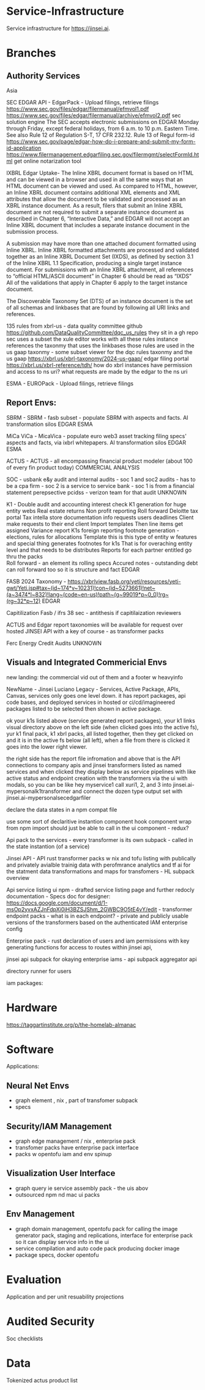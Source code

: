# Service-Infrastructure

Service infrastructure for  https://jinsei.ai.

# Branches

## Authority Services

Asia

SEC EDGAR API - EdgarPack - Upload filings, retrieve filings
https://www.sec.gov/files/edgar/filermanual/efmvol1.pdf
https://www.sec.gov/files/edgar/filermanual/archive/efmvol2.pdf
sec solution engine
The SEC accepts electronic submissions on EDGAR Monday through Friday, except federal holidays, from 6 a.m. to 10 p.m. Eastern Time. See also Rule 12 of Regulation S-T, 17 CFR 232.12. Rule 13 of Regul
form-id 
https://www.sec.gov/page/edgar-how-do-i-prepare-and-submit-my-form-id-application
 https://www.filermanagement.edgarfiling.sec.gov/filermgmt/selectFormId.html
get online notarization tool

IXBRL Edgar Uptake- The Inline XBRL document format is based on HTML and can be viewed in a browser and used in all the same ways that an HTML document can be viewed and used. As compared to HTML, however, an Inline XBRL document contains additional XML elements and XML attributes that allow the document to be validated and processed as an XBRL instance document. As a result, filers that submit an Inline XBRL document are not required to submit a separate instance document as described in Chapter 6, “Interactive Data,” and EDGAR will not accept an Inline XBRL document that includes a separate instance document in the submission process.

A submission may have more than one attached document formatted using Inline XBRL. Inline XBRL formatted attachments are processed and validated together as an Inline XBRL Document Set (IXDS), as defined by section 3.1 of the Inline XBRL 1.1 Specification, producing a single target instance document. For submissions with an Inline XBRL attachment, all references to “official HTML/ASCII document” in Chapter 6 should be read as “IXDS” All of the validations that apply in Chapter 6 apply to the target instance document.

The Discoverable Taxonomy Set (DTS) of an instance document is the set of all schemas and linkbases that are found by following all URI links and references.

135 rules from xbrl-us  - data quality committee github https://github.com/DataQualityCommittee/dqc_us_rules
they sit in a gh repo sec uses a subset 
the xule editor works with all these rules 
instance references the taxonmy that uses the linkbases 
those rules are used in the us gaap taxonmy - some subset 
viewer for the dqc rules taxonmy and the us gaap https://xbrl.us/xbrl-taxonomy/2024-us-gaap/
edgar filing portal 
https://xbrl.us/xbrl-reference/tdh/
how do xbrl instances have permission and access to ns uri? what requests are made by the edgar to the ns uri

ESMA - EUROPack - Upload filings, retrieve filings

## Report Envs:

SBRM - SBRM - fasb subset - populate SBRM with aspects and facts. AI transformation silos
EDGAR ESMA

MiCa ViCa  - MicaVica - populate euro web3 asset tracking filing specs' aspects and facts, via ixbrl whitepapers. AI transformation silos 
EDGAR ESMA

ACTUS - ACTUS - all encompassing financial product modeler (about 100 of every fin product today)
COMMERCIAL ANALYSIS 

SOC - usbank e&y audit and internal audits - soc 1 and soc2 audits - has to be a cpa firm - soc 2 is a service to service bank - soc 1 is from a financial statement perepsective 
pcidss - verizon team for that audit 
UNKNOWN

K1 - Double audit and accounting interest check 
K1 generation for huge entity webs
Real estate returns 
Non profit reporting 
Roll forward 
Deloitte tax portal 
Tax intella store documentation info requests users deadlines 
Client make requests to their end client 
Import templates 
Then line items get assigned 
Variance report 
K1s foreign reporting footnote generation - elections, rules for allocations
Template this is this type of entity w features and special thing generates footnotes for k1s 
That is for overaching entity level and that needs to be distributes 
Reports for each partner entitled go thru the packs  
Roll forward - an element its rolling specs 
Accured notes - outstanding debt can roll forward too so it is structure and fact 
EDGAR


FASB 2024 Taxonomy - https://xbrlview.fasb.org/yeti/resources/yeti-gwt/Yeti.jsp#tax~(id~174*v~10231)!con~(id~5273661)!net~(a~3474*l~832)!lang~(code~en-us)!path~(g~99019*p~0_0)!rg~(rg~32*p~12)
EDGAR

Capitilization Fasb / ifrs 38 sec - antithesis if capitilaization reviewers

ACTUS and Edgar report taxonomies will be available for request over hosted JINSEI API with a key of course - as transformer packs

Ferc Energy Credit Audits
UNKNOWN

## Visuals and Integrated Commericial Envs 

new landing: the commercial vid out of them and a footer w heavyinfo 

NewName - Jinsei Luciano Legacy -  Services, Active Package, APIs, Canvas, services only goes one level down. it has report packages, api code bases, and deployed services in hosted or ci/cd/imagineered packages listed to be selected then shown in active package. 

ok your k1s listed above (service generated report packages), your k1 links visual directory above on the left side (when clicked goes into the active fs), yur k1 final pack, k1 xbrl packs, all listed together, then they get clicked on and it is in the active fs below (all left), when a file from there is clicked it goes into the lower right viewer. 

the right side has the report file infromation and above that is the API connections to company apis and jinsei transformers listed as named services and when clicked they display below as service pipelines with like active status and endpoint creation with the transformers via the ui with modals, so you can be like hey myservice1 call xuri1, 2, and 3 into jinsei.ai-mypersonalk1transformer and connect the dozen type output set with jinsei.ai-mypersonalsecedgarfiler 

declare the data states in a npm compat file

use some sort of declaritive instantion component hook component wrap from npm import should just be able to call in the ui component - redux? 

Api pack to the services - every transformer is its own subpack - called in the state instantion (of a service)

Jinsei API - API rust transformer packs w nix and tofu listing with publically and privately avialble trainig data with perofmrance analytics and tf ai for the statment data transformations and maps for transfomers - HL subpack overview

Api service listing ui npm - drafted service listing page and further redocly documentation - Specs doc for designer: https://docs.google.com/document/d/1-msOp2yvxAZJnFdpXi0jH3BZSJShm_2GWBC9O5tE4vY/edit - transformer endpoint packs - what is in each endpoint? - private and publicly usable versions of the transformers based on the authenticated IAM enterprise config

Enterprise pack - rust declaration of users and iam permissions with key generating functions for access to routes within jinsei api, 

jinsei api subpack for okaying enterprise iams - api subpack aggregator api 

directory runner for users

iam packages: 

# Hardware

https://taggartinstitute.org/p/the-homelab-almanac

# Software

Applications:

## Neural Net Envs
 - graph element , nix , part of transfomer subpack
- specs

## Security/IAM Management 
- graph edge management / nix , enterprise pack
- transfomer packs have enterprise pack interface
- packs w opentofu iam and env spinup

## Visualization User Interface
- graph query ie service assembly pack - the uis abov
- outsourced npm nd mac ui packs

## Env Management
- graph domain management, opentofu pack for calling the image generator pack, staging and replications, interface for enterprise pack so it can display service info in the ui
- service compilation and auto code pack producing docker image
- package specs, docker opentofu 

# Evaluation

Application and per unit resuability projections

# Audited Security

Soc checklists

# Data

Tokenized actus product list

